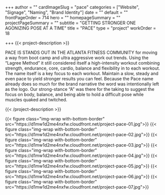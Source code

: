 +++
author = ""
cardImageSlug = "pace"
categories = ["Website", "Signage", "Naming", "Brand Identity"]
date = ""
default = ""
frontPageOrder = 714
hero = ""
homepageSummary = ""
projectPageSummary = ""
subtitle = "GETTING STRONGER ONE AGONIZING POSE AT A TIME"
title = "PACE"
type = "project"
workOrder = 18

+++
{{< project-description >}} <p>PACE IS STANDS OUT IN THE ATLANTA FITNESS COMMUNITY for moving a way from boot camp and ultra aggressive work out trends. Using the “Lagree Method” it still considered itself a high-intensity workout combining strength, endurance, core, cardio, balance and flexibility in to each workout. The name itself is a key focus to each workout. Maintain a slow, steady and even pace to yield stronger results you can feel. Because the Pace name already does so much for the brand narrative the word was intentionally left as the logo. Our strong-stance “A” was there for the taking to suggest the focus on body, balance, and being able to hold a difficult pose while muscles quaked and twitched.</p> {{< /project-description >}}

<div class="project-item">
{{< figure class="img-wrap with-bottom-border" src="https://d1mw1d2me4nxfw.cloudfront.net/project-pace-01.jpg">}}
{{< figure class="img-wrap with-bottom-border" src="https://d1mw1d2me4nxfw.cloudfront.net/project-pace-02.jpg">}}
{{< figure class="img-wrap with-bottom-border" src="https://d1mw1d2me4nxfw.cloudfront.net/project-pace-03.jpg">}}
{{< figure class="img-wrap with-bottom-border" src="https://d1mw1d2me4nxfw.cloudfront.net/project-pace-04.jpg">}}
{{< figure class="img-wrap with-bottom-border" src="https://d1mw1d2me4nxfw.cloudfront.net/project-pace-05.jpg">}}
{{< figure class="img-wrap with-bottom-border" src="https://d1mw1d2me4nxfw.cloudfront.net/project-pace-06.jpg">}}
{{< figure class="img-wrap with-bottom-border" src="https://d1mw1d2me4nxfw.cloudfront.net/project-pace-07.jpg">}}
  
</div>
